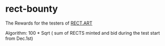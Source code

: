 # rect-bounty

The Rewards for the testers of [RECT.ART](https://sandbox.rect.art)

Algorithm: 100 * Sqrt ( sum of RECTS minted and bid during the test start from Dec.1st)
